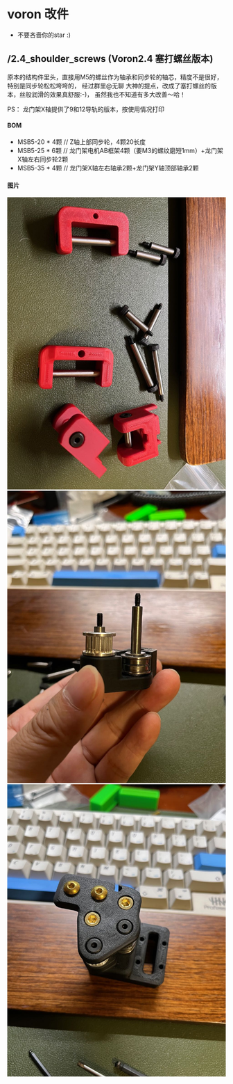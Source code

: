 # voron 改件

* 不要吝啬你的star :)

## /2.4_shoulder_screws (Voron2.4 塞打螺丝版本)

原本的结构件里头，直接用M5的螺丝作为轴承和同步轮的轴芯，精度不是很好，特别是同步轮松松垮垮的，
经过群里@无聊 大神的提点，改成了塞打螺丝的版本，丝般润滑的效果真舒服:-)，
虽然我也不知道有多大改善～哈！

PS： 龙门架X轴提供了9和12导轨的版本，按使用情况打印

#### BOM

* MSB5-20 * 4颗 // Z轴上部同步轮，4颗20长度
* MSB5-25 * 6颗 // 龙门架电机AB框架4颗（要M3的螺纹磨短1mm）+龙门架X轴左右同步轮2颗
* MSB5-35 * 4颗 // 龙门架X轴左右轴承2颗+龙门架Y轴顶部轴承2颗

#### 图片

![](./2.4_shoulder_screws/img/IMG_3194.jpeg)
![](./2.4_shoulder_screws/img/IMG_3195.jpeg)
![](./2.4_shoulder_screws/img/IMG_3196.jpeg)